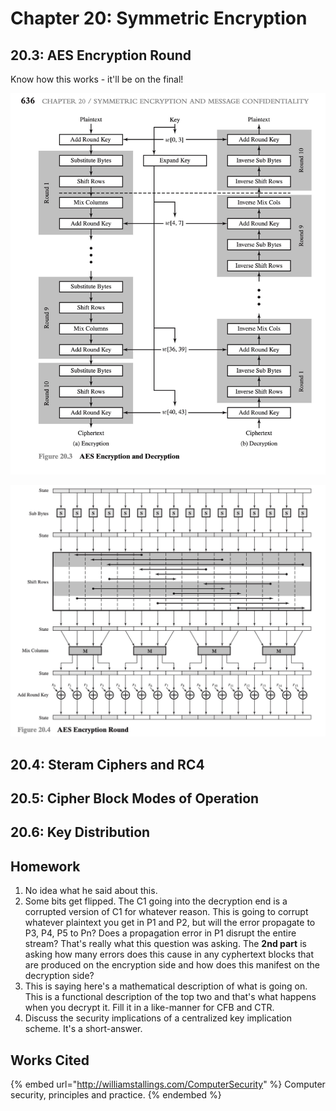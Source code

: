# Chapter 20: Symmetric Encryption

## 20.3: AES Encryption Round

Know how this works - it'll be on the final!

![](<../../.gitbook/assets/CleanShot 2021-11-30 at 10.12.04@2x.jpg>)

![Don't worry about how mix columns work.](<../../.gitbook/assets/CleanShot 2021-11-30 at 10.11.45@2x.jpg>)

## 20.4: Steram Ciphers and RC4

## 20.5: Cipher Block Modes of Operation

## 20.6: Key Distribution

## Homework

1. No idea what he said about this.
2. Some bits get flipped. The C1 going into the decryption end is a corrupted version of C1 for whatever reason. This is going to corrupt whatever plaintext you get in P1 and P2, but will the error propagate to P3, P4, P5 to Pn? Does a propagation error in P1 disrupt the entire stream? That's really what this question was asking. The **2nd part** is asking how many errors does this cause in any cyphertext blocks that are produced on the encryption side and how does this manifest on the decryption side?
3. This is saying here's a mathematical description of what is going on. This is a functional description of the top two and that's what happens when you decrypt it. Fill it in a like-manner for CFB and CTR.
4. Discuss the security implications of a centralized key implication scheme. It's a short-answer.

## Works Cited

{% embed url="http://williamstallings.com/ComputerSecurity" %}
Computer security, principles and practice.
{% endembed %}

